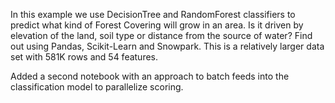 In this example we use DecisionTree and RandomForest classifiers to predict what kind of Forest Covering will grow in an area. Is it driven by elevation of the land, soil type or distance from the source of water? Find out using Pandas, Scikit-Learn and Snowpark. This is a relatively larger data set with 581K rows and 54 features.

Added a second notebook with an approach to batch feeds into the classification model to parallelize scoring.
